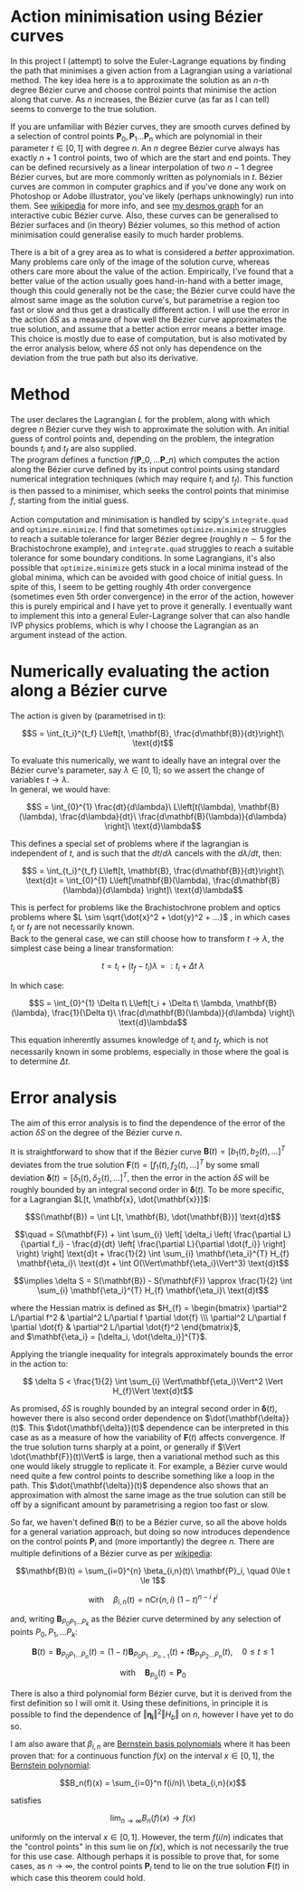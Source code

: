 # Action minimisation using Bézier curves

In this project I (attempt) to solve the Euler-Lagrange equations by finding the path that minimises a given action from a Lagrangian using a variational method. The key idea here is a to approximate the solution as an $n$-th degree Bézier curve and choose control points that minimise the action along that curve. As $n$ increases, the Bézier curve (as far as I can tell) seems to converge to the true solution.

If you are unfamiliar with Bézier curves, they are smooth curves defined by a selection of control points $\mathbf{P}_0,\mathbf{P}_1...\mathbf{P}_n$ which are polynomial in their parameter $t\in[0,1]$ with degree $n$. An $n$ degree Bézier curve always has exactly $n+1$ control points, two of which are the start and end points. They can be defined recursively as a linear interpolation of two $n-1$ degree Bézier curves, but are more commonly written as polynomials in $t$. Bézier curves are common in computer graphics and if you've done any work on Photoshop or Adobe illustrator, you've likely (perhaps unknowingly) run into them. See [wikipedia](https://en.wikipedia.org/wiki/Bézier_curve) for more info, and see [my desmos graph](https://www.desmos.com/calculator/6mnlzwksff) for an interactive cubic Bézier curve. Also, these curves can be generalised to Bézier surfaces and (in theory) Bézier volumes, so this method of action minimisation could generalise easily to much harder problems.

There is a bit of a grey area as to what is considered a *better* approximation. Many problems care only of the image of the solution curve, whereas others care more about the value of the action. Empirically, I've found that a better value of the action usually goes hand-in-hand with a better image, though this could generally not be the case; the Bézier curve could have the almost same image as the solution curve's, but parametrise a region too fast or slow and thus get a drastically different action. I will use the error in the action $\delta S$ as a measure of how well the Bézier curve approximates the true solution, and assume that a better action error means a better image. This choice is mostly due to ease of computation, but is also motivated by the error analysis below, where $\delta S$ not only has dependence on the deviation from the true path but also its derivative.

# Method
The user declares the Lagrangian $L$ for the problem, along with which degree $n$ Bézier curve they wish to approximate the solution with. An initial guess of control points and, depending on the problem, the integration bounds $t_i$ and $t_f$ are also supplied.<br>
The program defines a function $f(\mathbf{P}\_0, ... \mathbf{P}\_{n})$ which computes the action along the Bézier curve defined by its input control points using standard numerical integration techniques (which may require $t_i$ and $t_f$). This function is then passed to a minimiser, which seeks the control points that minimise $f$, starting from the initial guess.<br>
<br>
Action computation and minimisation is handled by scipy's `integrate.quad` and `optimize.minimize`. I find that sometimes `optimize.minimize` struggles to reach a suitable tolerance for larger Bézier degree (roughly $n\sim 5$ for the Brachistochrone example), and `integrate.quad` struggles to reach a suitable tolerance for some boundary conditions. In some Lagrangians, it's also possible that `optimize.minimize` gets stuck in a local minima instead of the global minima, which can be avoided with good choice of initial guess. In spite of this, I seem to be getting roughly 4th order convergence (sometimes even 5th order convergence) in the error of the action, however this is purely empirical and I have yet to prove it generally. I eventually want to implement this into a general Euler-Lagrange solver that can also handle IVP physics problems, which is why I choose the Lagrangian as an argument instead of the action.

# Numerically evaluating the action along a Bézier curve
The action is given by (parametrised in t):

$$S = \int_{t_i}^{t_f} L\left[t, \mathbf{B}, \frac{d\mathbf{B}}{dt}\right]\ \text{d}t$$

To evaluate this numerically, we want to ideally have an integral over the Bézier curve's parameter, say $\lambda \in [0,1]$; so we assert the change of variables $t \rightarrow \lambda$.<br>
In general, we would have:

$$S = \int_{0}^{1} \frac{dt}{d\lambda}\ L\left[t(\lambda), \mathbf{B}(\lambda), \frac{d\lambda}{dt}\ \frac{d\mathbf{B}(\lambda)}{d\lambda} \right]\ \text{d}\lambda$$

This defines a special set of problems where if the lagrangian is independent of $t$, and is such that the $dt/d\lambda$ cancels with the $d\lambda/dt$, then:

$$S = \int_{t_i}^{t_f} L\left[t, \mathbf{B}, \frac{d\mathbf{B}}{dt}\right]\ \text{d}t = \int_{0}^{1} L\left[\mathbf{B}(\lambda), \frac{d\mathbf{B}(\lambda)}{d\lambda} \right]\ \text{d}\lambda$$

This is perfect for problems like the Brachistochrone problem and optics problems where $L \sim \sqrt{\dot{x}^2 + \dot{y}^2 + ...}$ , in which cases $t_i$ or $t_f$ are not necessarily known.<br>
Back to the general case, we can still choose how to transform $t \rightarrow \lambda$, the simplest case being a linear transformation:

$$t = t_{i} + (t_{f} - t_{i})\lambda =: t_{i} + \Delta t\ \lambda$$

In which case:

$$S = \int_{0}^{1} \Delta t\ L\left[t_i + \Delta t\ \lambda, \mathbf{B}(\lambda), \frac{1}{\Delta t}\ \frac{d\mathbf{B}(\lambda)}{d\lambda} \right]\ \text{d}\lambda$$

This equation inherently assumes knowledge of $t_{i}$ and $t_{f}$, which is not necessarily known in some problems, especially in those where the goal is to determine $\Delta t$.

# Error analysis

The aim of this error analysis is to find the dependence of the error of the action $\delta S$ on the degree of the Bézier curve $n$.

It is straightforward to show that if the Bézier curve $\mathbf{B}(t) = [b_{1}(t), b_{2}(t), ...]^{T}$ deviates from the true solution $\mathbf{F}(t) = [f_{1}(t), f_{2}(t), ...]^{T}$ by some small deviation $\mathbf{\delta}(t) = [\delta_{1}(t), \delta_{2}(t), ...]^{T}$, then the error in the action $\delta S$ will be roughly bounded by an integral second order in $\mathbf{\delta}(t)$. To be more specific, for a Lagrangian $L[t, \mathbf{x}, \dot{\mathbf{x}}]$:

$$S(\mathbf{B}) = \int L[t, \mathbf{B}, \dot{\mathbf{B}}] \text{d}t$$

$$\quad = S(\mathbf{F}) + \int \sum_{i} \left[ \delta_i \left( \frac{\partial L}{\partial f_i} - \frac{d}{dt} \left[ \frac{\partial L}{\partial \dot{f_i}} \right] \right) \right] \text{d}t + \frac{1}{2} \int \sum_{i} \mathbf{\eta_i}^{T} H_{f} \mathbf{\eta_i}\ \text{d}t + \int O(\Vert\mathbf{\eta_i}\Vert^3) \text{d}t$$

$$\implies \delta S = S(\mathbf{B}) - S(\mathbf{F}) \approx \frac{1}{2} \int \sum_{i} \mathbf{\eta_i}^{T} H_{f} \mathbf{\eta_i}\ \text{d}t$$

where the Hessian matrix is defined as $`H_{f} = \begin{bmatrix} \partial^2 L/\partial f^2 & \partial^2 L/\partial f \partial \dot{f} \\\ \partial^2 L/\partial f \partial \dot{f} & \partial^2 L/\partial \dot{f}^2 \end{bmatrix}`$,<br> and $\mathbf{\eta_i} = [\delta_i, \dot{\delta_i}]^{T}$.

Applying the triangle inequality for integrals approximately bounds the error in the action to:

$$ \delta S < \frac{1}{2} \int \sum_{i} \Vert\mathbf{\eta_i}\Vert^2 \Vert H_{f}\Vert \text{d}t$$

As promised, $\delta S$ is roughly bounded by an integral second order in $\mathbf{\delta}(t)$, however there is also second order dependence on $\dot{\mathbf{\delta}}(t)$. This $\dot{\mathbf{\delta}}(t)$ dependence can be interpreted in this case as as a measure of how the variability of $\mathbf{F}(t)$ affects convergence. If the true solution turns sharply at a point, or generally if $\Vert \dot{\mathbf{F}}(t)\Vert$ is large, then a variational method such as this one would likely struggle to replicate it. For example, a Bézier curve would need quite a few control points to describe something like a loop in the path. This $\dot{\mathbf{\delta}}(t)$ dependence also shows that an approximation with almost the same image as the true solution can still be off by a significant amount by parametrising a region too fast or slow.

So far, we haven't defined $\mathbf{B}(t)$ to be a Bézier curve, so all the above holds for a general variation approach, but doing so now introduces dependence on the control points $\mathbf{P}_i$ and (more importantly) the degree $n$. There are multiple definitions of a Bézier curve as per [wikipedia](https://en.wikipedia.org/wiki/Bézier_curve):

```math
\mathbf{B}(t) = \sum_{i=0}^{n} \beta_{i,n}(t)\ \mathbf{P}_i, \quad 0\le t \le 1
```
```math
\text{with}\quad \beta_{i,n}(t) = \text{nCr}(n,i)\ (1-t)^{n-i}\ t^{i}
```

and, writing $\mathbf{B}_{P_0P_1...P_k}$ as the Bézier curve determined by any selection of points $P_0,P_1,...P_k$:
```math
\mathbf{B}(t) =  \mathbf{B}_{P_0P_1...P_n}(t) = (1-t)\mathbf{B}_{P_0P_1...P_{n-1}}(t) + t\mathbf{B}_{P_1P_2...P_n}(t), \quad 0\le t \le 1
```
```math
\text{with}\quad \mathbf{B}_{P_0}(t) = \mathbf{P}_0
```

There is also a third polynomial form Bézier curve, but it is derived from the first definition so I will omit it. Using these definitions, in principle it is possible to find the dependence of $\Vert\mathbf{\eta_i}\Vert^2 \Vert H_{b}\Vert$ on $n$, however I have yet to do so.

I am also aware that $\beta_{i,n}$ are [Bernstein basis polynomials](https://en.wikipedia.org/wiki/Bernstein_polynomial) where it has been proven that: for a continuous function $f(x)$ on the interval $x\in[0,1]$, the [Bernstein polynomial](https://en.wikipedia.org/wiki/Bernstein_polynomial):

```math
B_n(f)(x) = \sum_{i=0}^n f(i/n)\ \beta_{i,n}(x)
```
satisfies

```math
\lim_{n\to\infty}B_{n}(f)(x) \to f(x)
```
uniformly on the interval $x \in [0,1]$. However, the term $f(i/n)$ indicates that the "control points" in this sum lie on $f(x)$, which is not necessarily the true for this use case. Although perhaps it is possible to prove that, for some cases, as $n \to \infty$, the control points $\mathbf{P}_i$ tend to lie on the true solution $\mathbf{F}(t)$ in which case this theorem could hold.